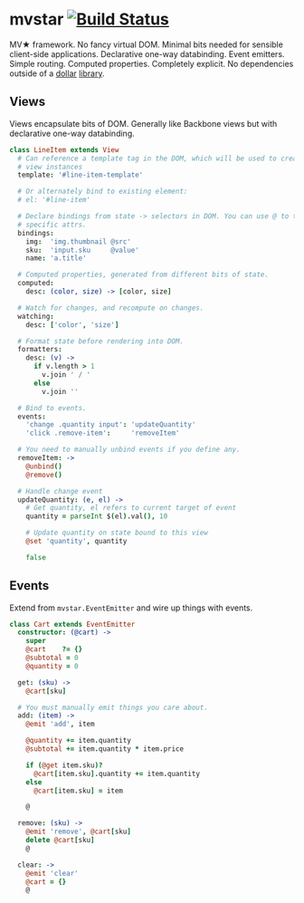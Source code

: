 # mvstar [![Build Status](https://travis-ci.org/zeekay/mvstar.svg?branch=master)](https://travis-ci.org/zeekay/mvstar)
MV★ framework. No fancy virtual DOM. Minimal bits needed for sensible
client-side applications. Declarative one-way databinding. Event emitters.
Simple routing. Computed properties. Completely explicit. No dependencies
outside of a [dollar](http://jquery.org) [library](http://zeptojs.com).

## Views
Views encapsulate bits of DOM. Generally like Backbone views but with
declarative one-way databinding.

```coffeescript
class LineItem extends View
  # Can reference a template tag in the DOM, which will be used to create new
  # view instances
  template: '#line-item-template'

  # Or alternately bind to existing element:
  # el: '#line-item'

  # Declare bindings from state -> selectors in DOM. You can use @ to target
  # specific attrs.
  bindings:
    img:  'img.thumbnail @src'
    sku:  'input.sku     @value'
    name: 'a.title'

  # Computed properties, generated from different bits of state.
  computed:
    desc: (color, size) -> [color, size]

  # Watch for changes, and recompute on changes.
  watching:
    desc: ['color', 'size']

  # Format state before rendering into DOM.
  formatters:
    desc: (v) ->
      if v.length > 1
        v.join ' / '
      else
        v.join ''

  # Bind to events.
  events:
    'change .quantity input': 'updateQuantity'
    'click .remove-item':     'removeItem'

  # You need to manually unbind events if you define any.
  removeItem: ->
    @unbind()
    @remove()

  # Handle change event
  updateQuantity: (e, el) ->
    # Get quantity, el refers to current target of event
    quantity = parseInt $(el).val(), 10

    # Update quantity on state bound to this view
    @set 'quantity', quantity

    false
```

## Events
Extend from `mvstar.EventEmitter` and wire up things with events.

```coffeescript
class Cart extends EventEmitter
  constructor: (@cart) ->
    super
    @cart    ?= {}
    @subtotal = 0
    @quantity = 0

  get: (sku) ->
    @cart[sku]

  # You must manually emit things you care about.
  add: (item) ->
    @emit 'add', item

    @quantity += item.quantity
    @subtotal += item.quantity * item.price

    if (@get item.sku)?
      @cart[item.sku].quantity += item.quantity
    else
      @cart[item.sku] = item

    @

  remove: (sku) ->
    @emit 'remove', @cart[sku]
    delete @cart[sku]
    @

  clear: ->
    @emit 'clear'
    @cart = {}
    @
```
